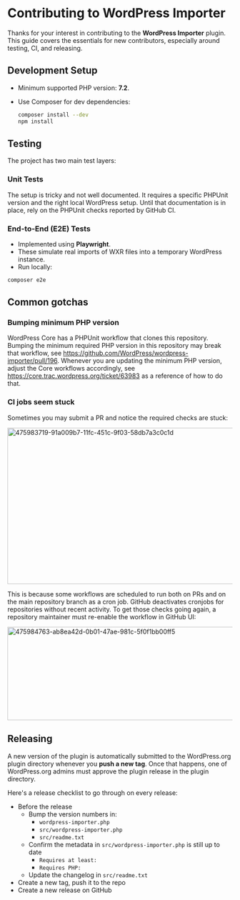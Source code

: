 # Contributing to WordPress Importer

Thanks for your interest in contributing to the **WordPress Importer** plugin.
This guide covers the essentials for new contributors, especially around testing, CI, and releasing.

## Development Setup

* Minimum supported PHP version: **7.2**.
* Use Composer for dev dependencies:

  ```bash
  composer install --dev
  npm install
  ```

## Testing

The project has two main test layers:

### Unit Tests

The setup is tricky and not well documented. It requires a specific PHPUnit version and the right
local WordPress setup. Until that documentation is in place, rely on the PHPUnit checks reported by
GitHub CI.

### End-to-End (E2E) Tests

* Implemented using **Playwright**.
* These simulate real imports of WXR files into a temporary WordPress instance.
* Run locally:

```bash
composer e2e
```

## Common gotchas

### Bumping minimum PHP version

WordPress Core has a PHPUnit workflow that clones this repository. Bumping the minimum required PHP version
in this repository may break that workflow, see https://github.com/WordPress/wordpress-importer/pull/196.
Whenever you are updating the minimum PHP version, adjust the Core workflows accordingly, see
https://core.trac.wordpress.org/ticket/63983 as a reference of how to do that.

### CI jobs seem stuck

Sometimes you may submit a PR and notice the required checks are stuck:

<img width="830" height="350" alt="475983719-91a009b7-11fc-451c-9f03-58db7a3c0c1d" src="https://github.com/user-attachments/assets/ba07ab06-7304-4772-95e5-d73453b0e84c" />

This is because some workflows are scheduled to run both on PRs and on the main repository branch as a cron job. GitHub deactivates
cronjobs for repositories without recent activity. To get those checks going again, a repository maintainer must re-enable the workflow
in GitHub UI:

<img width="833" height="209" alt="475984763-ab8ea42d-0b01-47ae-981c-5f0f1bb00ff5" src="https://github.com/user-attachments/assets/aa587be3-8339-4491-9da5-6f48eb147259" />

## Releasing

A new version of the plugin is automatically submitted to the WordPress.org plugin directory
whenever you **push a new tag**. Once that happens, one of WordPress.org admins must approve
the plugin release in the plugin directory.

Here's a release checklist to go through on every release:

* Before the release
  * Bump the version numbers in:
      * `wordpress-importer.php`
      * `src/wordpress-importer.php`
      * `src/readme.txt`
  * Confirm the metadata in `src/wordpress-importer.php` is still up to date
     * `Requires at least:`
     * `Requires PHP:`
  * Update the changelog in `src/readme.txt`
* Create a new tag, push it to the repo
* Create a new release on GitHub
